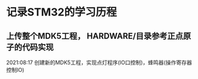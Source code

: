 # 记录STM32的学习历程
## 上传整个MDK5工程， HARDWARE/目录参考正点原子的代码实现   
  2021:08:17  创建新的MDK5工程，实现点灯程序(IO口控制)，蜂鸣器(操作寄存器控制IO)  
  
  
